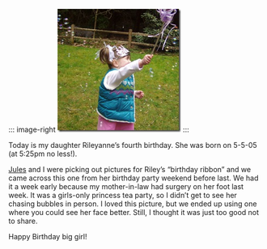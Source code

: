 ::: image-right
[![](https://raw.githubusercontent.com/devhawk/devhawk.github.io/master/images/blog/20090505-happy-birthday-riley/HappyBdayRiley_thumb.jpg)](https://raw.githubusercontent.com/devhawk/devhawk.github.io/master/images/blog/20090505-happy-birthday-riley/HappyBdayRiley.jpg) 
:::

Today is my daughter Rileyanne’s fourth birthday. She was born on 5-5-05 (at
5:25pm no less!).

[Jules](http://techiewife.spaces.live.com/) and I were picking out
pictures for Riley’s “birthday ribbon” and we came across this one from
her birthday party weekend before last. We had it a week early because
my mother-in-law had surgery on her foot last week. It was a girls-only
princess tea party, so I didn’t get to see her chasing bubbles in
person. I loved this picture, but we ended up using one where you could
see her face better. Still, I thought it was just too good not to share.

Happy Birthday big girl!
